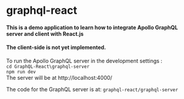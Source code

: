 # graphql-react
#### This is a demo application to learn how to integrate Apollo GraphQL server and client with React.js 
#### The client-side is not yet implemented.

To run the Apollo GraphQL server in the development settings :<br />
`cd GraphQL-React\graphql-server`<br />
`npm run dev`<br />
The server will be at http://localhost:4000/ <br />

The code for the GraphQL server is at: `graphql-react/graphql-server`
